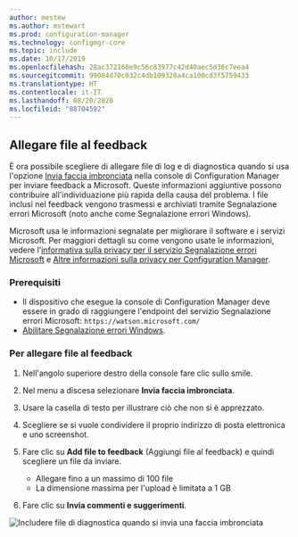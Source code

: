```yaml
---
author: mestew
ms.author: mstewart
ms.prod: configuration-manager
ms.technology: configmgr-core
ms.topic: include
ms.date: 10/17/2019
ms.openlocfilehash: 28ac372160e9c56c83977c42d40aec5d36c7eea4
ms.sourcegitcommit: 99084d70c032c4db109328a4ca100cd3f5759433
ms.translationtype: HT
ms.contentlocale: it-IT
ms.lasthandoff: 08/20/2020
ms.locfileid: "88704592"
---
```

## <a name="attach-files-to-feedback"></a>Allegare file al feedback
<!--3555011-->
È ora possibile scegliere di allegare file di log e di diagnostica quando si usa l'opzione [Invia faccia imbronciata](../../../../understand/find-help.md#BKMK_1806Feedback) nella console di Configuration Manager per inviare feedback a Microsoft. Queste informazioni aggiuntive possono contribuire all'individuazione più rapida della causa del problema. I file inclusi nel feedback vengono trasmessi e archiviati tramite Segnalazione errori Microsoft (noto anche come Segnalazione errori Windows).

Microsoft usa le informazioni segnalate per migliorare il software e i servizi Microsoft. Per maggiori dettagli su come vengono usate le informazioni, vedere l'[informativa sulla privacy per il servizio Segnalazione errori Microsoft](https://privacy.microsoft.com/microsoft-error-reporting-privacy-statement) e [Altre informazioni sulla privacy per Configuration Manager](../../../../plan-design/security/additional-privacy.md).

### <a name="prerequisites"></a>Prerequisiti
- Il dispositivo che esegue la console di Configuration Manager deve essere in grado di raggiungere l'endpoint del servizio Segnalazione errori Microsoft: `https://watson.microsoft.com/`
- [Abilitare Segnalazione errori Windows](/powershell/module/windowserrorreporting).

### <a name="to-attach-files-to-feedback"></a>Per allegare file al feedback

1. Nell'angolo superiore destro della console fare clic sullo smile.
1. Nel menu a discesa selezionare **Invia faccia imbronciata**.
1. Usare la casella di testo per illustrare ciò che non si è apprezzato.
1. Scegliere se si vuole condividere il proprio indirizzo di posta elettronica e uno screenshot.
1. Fare clic su **Add file to feedback** (Aggiungi file al feedback) e quindi scegliere un file da inviare.
   - Allegare fino a un massimo di 100 file
   - La dimensione massima per l'upload è limitata a 1 GB

1. Fare clic su **Invia commenti e suggerimenti**.

![Includere file di diagnostica quando si invia una faccia imbronciata](../../media/3556011-feedback-add-files.png)